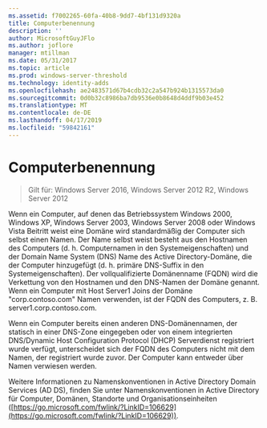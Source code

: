 ```yaml
---
ms.assetid: f7002265-60fa-40b8-9dd7-4bf131d9320a
title: Computerbenennung
description: ''
author: MicrosoftGuyJFlo
ms.author: joflore
manager: mtillman
ms.date: 05/31/2017
ms.topic: article
ms.prod: windows-server-threshold
ms.technology: identity-adds
ms.openlocfilehash: ae2483571d67b4cdb32c2a547b924b1315573da0
ms.sourcegitcommit: 0d0b32c8986ba7db9536e0b8648d4ddf9b03e452
ms.translationtype: MT
ms.contentlocale: de-DE
ms.lasthandoff: 04/17/2019
ms.locfileid: "59842161"
---
```

# <a name="computer-naming"></a>Computerbenennung

>Gilt für: Windows Server 2016, Windows Server 2012 R2, Windows Server 2012

Wenn ein Computer, auf denen das Betriebssystem Windows 2000, Windows XP, Windows Server 2003, Windows Server 2008 oder Windows Vista Beitritt weist eine Domäne wird standardmäßig der Computer sich selbst einen Namen. Der Name selbst weist besteht aus den Hostnamen des Computers (d. h. Computernamen in den Systemeigenschaften) und der Domain Name System (DNS) Name des Active Directory-Domäne, die der Computer hinzugefügt (d. h. primäre DNS-Suffix in den Systemeigenschaften). Der vollqualifizierte Domänenname (FQDN) wird die Verkettung von den Hostnamen und den DNS-Namen der Domäne genannt. Wenn ein Computer mit Host Server1 Joins der Domäne "corp.contoso.com" Namen verwenden, ist der FQDN des Computers, z. B. server1.corp.contoso.com.  
  
Wenn ein Computer bereits einen anderen DNS-Domänennamen, der statisch in einer DNS-Zone eingegeben oder von einem integrierten DNS/Dynamic Host Configuration Protocol (DHCP) Serverdienst registriert wurde verfügt, unterscheidet sich der FQDN des Computers nicht mit dem Namen, der registriert wurde zuvor. Der Computer kann entweder über Namen verwiesen werden.  
  
Weitere Informationen zu Namenskonventionen in Active Directory Domain Services (AD DS), finden Sie unter Namenskonventionen in Active Directory für Computer, Domänen, Standorte und Organisationseinheiten ([https://go.microsoft.com/fwlink/?LinkID=106629](https://go.microsoft.com/fwlink/?LinkID=106629)).  
  


